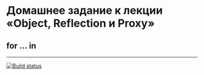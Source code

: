 # Домашнее задание к лекции «Object, Reflection и Proxy»

## for ... in

-----------
[![Build status](https://ci.appveyor.com/api/projects/status/6ouanukbto2rph8a?svg=true)](https://ci.appveyor.com/project/ASosnin/advanced)